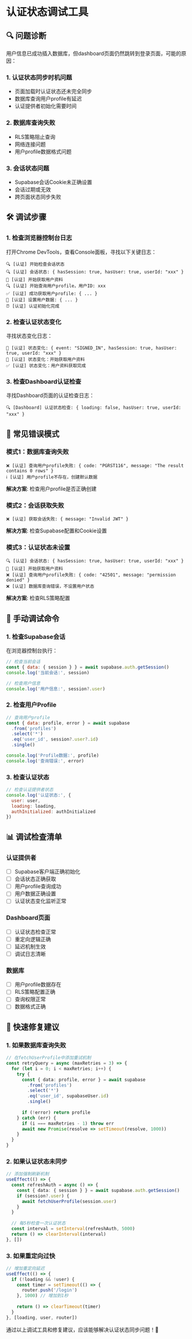 # 认证状态调试工具

## 🔍 问题诊断

用户信息已成功插入数据库，但dashboard页面仍然跳转到登录页面，可能的原因：

### 1. **认证状态同步时机问题**
- 页面加载时认证状态还未完全同步
- 数据库查询用户profile有延迟
- 认证提供者初始化需要时间

### 2. **数据库查询失败**
- RLS策略阻止查询
- 网络连接问题
- 用户profile数据格式问题

### 3. **会话状态问题**
- Supabase会话Cookie未正确设置
- 会话过期或无效
- 跨页面状态同步失败

## 🛠️ 调试步骤

### 1. **检查浏览器控制台日志**
打开Chrome DevTools，查看Console面板，寻找以下关键日志：

```
🔍 [认证] 开始检查会话状态
🔍 [认证] 会话状态: { hasSession: true, hasUser: true, userId: "xxx" }
👤 [认证] 开始获取用户资料
🔍 [认证] 开始查询用户profile，用户ID: xxx
✅ [认证] 成功获取用户profile: { ... }
👤 [认证] 设置用户数据: { ... }
⏰ [认证] 认证初始化完成
```

### 2. **检查认证状态变化**
寻找状态变化日志：

```
🔄 [认证] 状态变化: { event: "SIGNED_IN", hasSession: true, hasUser: true, userId: "xxx" }
👤 [认证] 状态变化：开始获取用户资料
✅ [认证] 状态变化：用户资料获取完成
```

### 3. **检查Dashboard认证检查**
寻找Dashboard页面的认证检查日志：

```
🔍 [Dashboard] 认证状态检查: { loading: false, hasUser: true, userId: "xxx" }
```

## 🚨 常见错误模式

### 模式1：数据库查询失败
```
❌ [认证] 查询用户profile失败: { code: "PGRST116", message: "The result contains 0 rows" }
ℹ️ [认证] 用户profile不存在，创建默认数据
```

**解决方案**: 检查用户profile是否正确创建

### 模式2：会话获取失败
```
❌ [认证] 获取会话失败: { message: "Invalid JWT" }
```

**解决方案**: 检查Supabase配置和Cookie设置

### 模式3：认证状态未设置
```
🔍 [认证] 会话状态: { hasSession: true, hasUser: true, userId: "xxx" }
👤 [认证] 开始获取用户资料
❌ [认证] 查询用户profile失败: { code: "42501", message: "permission denied" }
❌ [认证] 数据库查询错误，不设置用户状态
```

**解决方案**: 检查RLS策略配置

## 🔧 手动调试命令

### 1. **检查Supabase会话**
在浏览器控制台执行：
```javascript
// 检查当前会话
const { data: { session } } = await supabase.auth.getSession()
console.log('当前会话:', session)

// 检查用户信息
console.log('用户信息:', session?.user)
```

### 2. **检查用户Profile**
```javascript
// 查询用户profile
const { data: profile, error } = await supabase
  .from('profiles')
  .select('*')
  .eq('user_id', session?.user?.id)
  .single()

console.log('Profile数据:', profile)
console.log('查询错误:', error)
```

### 3. **检查认证状态**
```javascript
// 检查认证提供者状态
console.log('认证状态:', {
  user: user,
  loading: loading,
  authInitialized: authInitialized
})
```

## 📊 调试检查清单

### 认证提供者
- [ ] Supabase客户端正确初始化
- [ ] 会话状态正确获取
- [ ] 用户profile查询成功
- [ ] 用户数据正确设置
- [ ] 认证状态变化监听正常

### Dashboard页面
- [ ] 认证状态检查正常
- [ ] 重定向逻辑正确
- [ ] 延迟机制生效
- [ ] 调试日志清晰

### 数据库
- [ ] 用户profile数据存在
- [ ] RLS策略配置正确
- [ ] 查询权限正常
- [ ] 数据格式正确

## 🎯 快速修复建议

### 1. **如果数据库查询失败**
```typescript
// 在fetchUserProfile中添加重试机制
const retryQuery = async (maxRetries = 3) => {
  for (let i = 0; i < maxRetries; i++) {
    try {
      const { data: profile, error } = await supabase
        .from('profiles')
        .select('*')
        .eq('user_id', supabaseUser.id)
        .single()
      
      if (!error) return profile
    } catch (err) {
      if (i === maxRetries - 1) throw err
      await new Promise(resolve => setTimeout(resolve, 1000))
    }
  }
}
```

### 2. **如果认证状态未同步**
```typescript
// 添加强制刷新机制
useEffect(() => {
  const refreshAuth = async () => {
    const { data: { session } } = await supabase.auth.getSession()
    if (session?.user) {
      await fetchUserProfile(session.user)
    }
  }
  
  // 每5秒检查一次认证状态
  const interval = setInterval(refreshAuth, 5000)
  return () => clearInterval(interval)
}, [])
```

### 3. **如果重定向过快**
```typescript
// 增加重定向延迟
useEffect(() => {
  if (!loading && !user) {
    const timer = setTimeout(() => {
      router.push('/login')
    }, 1000) // 增加到1秒
    
    return () => clearTimeout(timer)
  }
}, [loading, user, router])
```

通过以上调试工具和修复建议，应该能够解决认证状态同步问题！🎯
